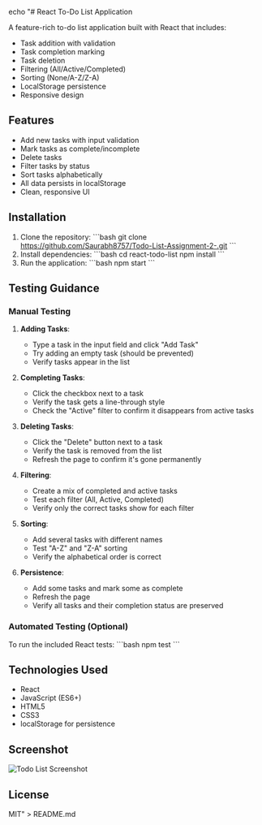 echo "# React To-Do List Application

A feature-rich to-do list application built with React that includes:
- Task addition with validation
- Task completion marking
- Task deletion
- Filtering (All/Active/Completed)
- Sorting (None/A-Z/Z-A)
- LocalStorage persistence
- Responsive design

## Features

- Add new tasks with input validation
- Mark tasks as complete/incomplete
- Delete tasks
- Filter tasks by status
- Sort tasks alphabetically
- All data persists in localStorage
- Clean, responsive UI

## Installation

1. Clone the repository:
   \`\`\`bash
   git clone https://github.com/Saurabh8757/Todo-List-Assignment-2-.git
   \`\`\`
2. Install dependencies:
   \`\`\`bash
   cd react-todo-list
   npm install
   \`\`\`
3. Run the application:
   \`\`\`bash
   npm start
   \`\`\`

## Testing Guidance

### Manual Testing

1. **Adding Tasks**:
   - Type a task in the input field and click \"Add Task\"
   - Try adding an empty task (should be prevented)
   - Verify tasks appear in the list

2. **Completing Tasks**:
   - Click the checkbox next to a task
   - Verify the task gets a line-through style
   - Check the \"Active\" filter to confirm it disappears from active tasks

3. **Deleting Tasks**:
   - Click the \"Delete\" button next to a task
   - Verify the task is removed from the list
   - Refresh the page to confirm it's gone permanently

4. **Filtering**:
   - Create a mix of completed and active tasks
   - Test each filter (All, Active, Completed)
   - Verify only the correct tasks show for each filter

5. **Sorting**:
   - Add several tasks with different names
   - Test \"A-Z\" and \"Z-A\" sorting
   - Verify the alphabetical order is correct

6. **Persistence**:
   - Add some tasks and mark some as complete
   - Refresh the page
   - Verify all tasks and their completion status are preserved

### Automated Testing (Optional)

To run the included React tests:
\`\`\`bash
npm test
\`\`\`

## Technologies Used

- React
- JavaScript (ES6+)
- HTML5
- CSS3
- localStorage for persistence

## Screenshot

![Todo List Screenshot](./screenshot.png)

## License

MIT" > README.md